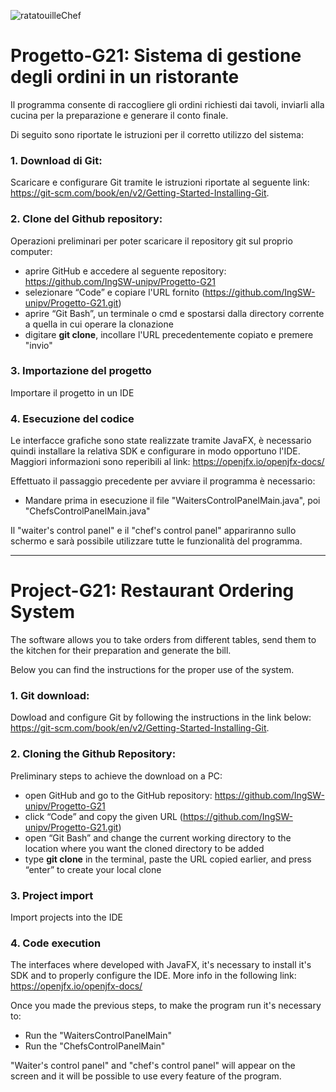 ![ratatouilleChef](https://user-images.githubusercontent.com/80333382/131524931-c3568389-06af-4fc5-b0ba-8116288e7709.jpg)


# Progetto-G21: Sistema di gestione degli ordini in un ristorante

Il programma consente di raccogliere gli ordini richiesti dai tavoli, inviarli alla cucina per la preparazione e 
generare il conto finale. 

Di seguito sono riportate le istruzioni per il corretto utilizzo del sistema: 

### 1. Download di Git:
Scaricare e configurare Git tramite le istruzioni riportate al seguente link:                                                                                                       
https://git-scm.com/book/en/v2/Getting-Started-Installing-Git.

### 2. Clone del Github repository:
Operazioni preliminari per poter scaricare il repository git sul proprio computer:
* aprire GitHub e accedere al seguente repository: https://github.com/IngSW-unipv/Progetto-G21
* selezionare “Code” e copiare l'URL fornito (https://github.com/IngSW-unipv/Progetto-G21.git)
* aprire “Git Bash”, un terminale o cmd e spostarsi dalla directory corrente a quella in cui operare la clonazione
* digitare **git clone**, incollare l'URL precedentemente copiato e premere "invio"

### 3. Importazione del progetto
Importare il progetto in un IDE

### 4. Esecuzione del codice
Le interfacce grafiche sono state realizzate tramite JavaFX, è necessario quindi installare la relativa SDK e configurare in modo opportuno l'IDE.
Maggiori informazioni sono reperibili al link: https://openjfx.io/openjfx-docs/

Effettuato il passaggio precedente per avviare il programma è necessario:
* Mandare prima in esecuzione il file "WaitersControlPanelMain.java", poi "ChefsControlPanelMain.java" 

Il "waiter's control panel" e il "chef's control panel" appariranno sullo schermo e sarà possibile utilizzare tutte le funzionalità del programma.

***

# Project-G21: Restaurant Ordering System 

The software allows you to take orders from different tables, send them to the kitchen for their preparation 
and generate the bill. 

Below you can find the instructions for the proper use of the system.

### 1. Git download:
Dowload and configure Git by following the instructions in the link below:                                                                                                     
https://git-scm.com/book/en/v2/Getting-Started-Installing-Git.

### 2. Cloning the Github Repository:
Preliminary steps to achieve the download on a PC: 
* open GitHub and go to the GitHub repository: https://github.com/IngSW-unipv/Progetto-G21
* click “Code” and copy the given URL (https://github.com/IngSW-unipv/Progetto-G21.git)
* open “Git Bash” and change the current working directory to the location where you want the cloned directory to be added
* type **git clone** in the terminal, paste the URL copied earlier, and press “enter” to create your local clone

### 3. Project import
Import projects into the IDE

### 4. Code execution
The interfaces where developed with JavaFX, it's necessary to install it's SDK and to properly configure the IDE.
More info in the following link: https://openjfx.io/openjfx-docs/

Once you made the previous steps, to make the program run it's necessary to:
* Run the "WaitersControlPanelMain" 
* Run the "ChefsControlPanelMain"
 
"Waiter's control panel" and "chef's control panel" will appear on the screen and it will be possible to use every feature of the program.
